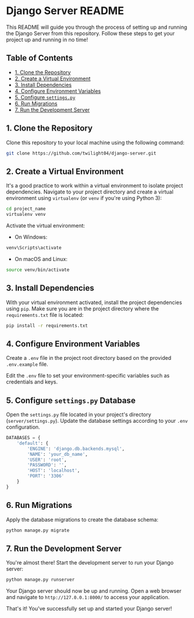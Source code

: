 # Django Server README

This README will guide you through the process of setting up and running the Django Server from this repository. Follow these steps to get your project up and running in no time!

## Table of Contents

- [1. Clone the Repository](#1-clone-the-repository)
- [2. Create a Virtual Environment](#2-create-a-virtual-environment)
- [3. Install Dependencies](#3-install-dependencies)
- [4. Configure Environment Variables](#4-configure-environment-variables)
- [5. Configure `settings.py`](#5-configure-settingspy-database)
- [6. Run Migrations](#6-run-migrations)
- [7. Run the Development Server](#7-run-the-development-server)

## 1. Clone the Repository

Clone this repository to your local machine using the following command:

```bash
git clone https://github.com/twilight04/django-server.git
```

## 2. Create a Virtual Environment

It's a good practice to work within a virtual environment to isolate project dependencies. Navigate to your project directory and create a virtual environment using `virtualenv` (or `venv` if you're using Python 3):

```bash
cd project_name
virtualenv venv
```

Activate the virtual environment:

- On Windows:

```bash
venv\Scripts\activate
```

- On macOS and Linux:

```bash
source venv/bin/activate
```

## 3. Install Dependencies

With your virtual environment activated, install the project dependencies using `pip`. Make sure you are in the project directory where the `requirements.txt` file is located:

```bash
pip install -r requirements.txt
```

## 4. Configure Environment Variables

Create a `.env` file in the project root directory based on the provided `.env.example` file.

Edit the `.env` file to set your environment-specific variables such as credentials and keys.

## 5. Configure `settings.py` Database

Open the `settings.py` file located in your project's directory (`server/settings.py`). Update the database settings according to your `.env` configuration.

```python
DATABASES = {
    'default': {
        'ENGINE': 'django.db.backends.mysql',
        'NAME': 'your_db_name',
        'USER': 'root',
        'PASSWORD': '',
        'HOST': 'localhost',
        'PORT': '3306'
    }
}
```

## 6. Run Migrations

Apply the database migrations to create the database schema:

```bash
python manage.py migrate
```

## 7. Run the Development Server

You're almost there! Start the development server to run your Django server:

```bash
python manage.py runserver
```

Your Django server should now be up and running. Open a web browser and navigate to `http://127.0.0.1:8000/` to access your application.

That's it! You've successfully set up and started your Django server!
